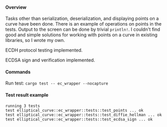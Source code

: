 #### Overview
Tasks other than serialization, deserialization, and displaying points on a curve have been done. There is an example of operations on points in the tests. Output to the screen can be done by trivial `println!`. I couldn't find good and simple solutions for working with points on a curve in existing libraries, so I wrote my own.

ECDH protocol testing implemented.

ECDSA sign and verification implemented.

#### Commands
Run test: `cargo test -- ec_wrapper --nocapture`

####  Test result example
```
running 3 tests
test elliptical_curve::ec_wrapper::tests::test_points ... ok
test elliptical_curve::ec_wrapper::tests::test_diffie_hellman ... ok
test elliptical_curve::ec_wrapper::tests::test_ecdsa_sign ... ok
```